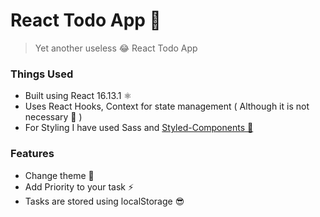 # React Todo App 📒

> Yet another useless 😂 React Todo App

### Things Used

- Built using React 16.13.1 ⚛
- Uses React Hooks, Context for state management ( Although it is not necessary 🤣 )
- For Styling I have used Sass and [Styled-Components 💅]('https://styled-components.com/')

### Features

- Change theme 🎨
- Add Priority to your task ⚡
- Tasks are stored using localStorage 😎
